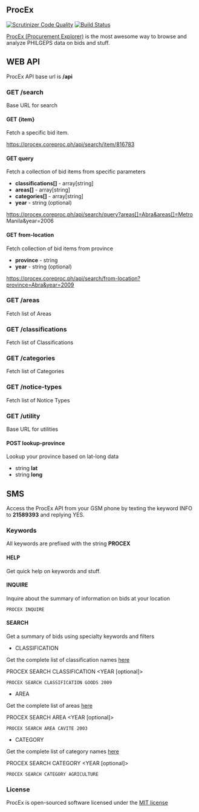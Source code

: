 ## ProcEx

[![Scrutinizer Code Quality](https://scrutinizer-ci.com/g/CoreProc/procurement-web/badges/quality-score.png?b=master)](https://scrutinizer-ci.com/g/CoreProc/procurement-web/?branch=master) [![Build Status](https://scrutinizer-ci.com/g/CoreProc/procurement-web/badges/build.png?b=master)](https://scrutinizer-ci.com/g/CoreProc/procurement-web/build-status/master) 

[ProcEx (Procurement Explorer)](https://procex.coreproc.ph) is the most awesome way to browse and analyze PHILGEPS data on bids and stuff.  

## WEB API 

ProcEx API base url is **/api**
 
### GET /search

Base URL for search

#### GET {item}

Fetch a specific bid item.

https://procex.coreproc.ph/api/search/item/816783

#### GET query

Fetch a collection of bid items from specific parameters

* **classifications[]** - array[string] 
* **areas[]** - array[string] 
* **categories[]** - array[string] 
* **year** - string (optional)

https://procex.coreproc.ph/api/search/query?areas[]=Abra&areas[]=Metro Manila&year=2006

#### GET from-location

Fetch collection of bid items from province

* **province** - string
* **year** - string (optional) 

https://procex.coreproc.ph/api/search/from-location?province=Abra&year=2009

### GET /areas

Fetch list of Areas

### GET /classifications

Fetch list of Classifications

### GET /categories

Fetch list of Categories

### GET /notice-types

Fetch list of Notice Types

### GET /utility

Base URL for utilities

#### POST lookup-province

Lookup your province based on lat-long data

* string **lat**
* string **long**

## SMS

Access the ProcEx API from your GSM phone by texting the keyword INFO to **21589393** and replying YES.

### Keywords

All keywords are prefixed with the string **PROCEX**

#### HELP

Get quick help on keywords and stuff.

#### INQUIRE

Inquire about the summary of information on bids at your location
 
```
PROCEX INQUIRE
```

#### SEARCH

Get a summary of bids using specialty keywords and filters

* CLASSIFICATION

Get the complete list of classification names [here](https://procex.coreproc.ph/api/classifications)

PROCEX SEARCH CLASSIFICATION <NAME> <YEAR [optional]> 

```
PROCEX SEARCH CLASSIFICATION GOODS 2009
```

* AREA

Get the complete list of areas [here](https://procex.coreproc.ph/api/areas)

PROCEX SEARCH AREA <NAME> <YEAR [optional]>

```
PROCEX SEARCH AREA CAVITE 2003
```

* CATEGORY

Get the complete list of category names [here](https://procex.coreproc.ph/api/categories)

PROCEX SEARCH CATEGORY <NAME> <YEAR [optional]>

```
PROCEX SEARCH CATEGORY AGRICULTURE 
```


### License

ProcEx is open-sourced software licensed under the [MIT license](http://opensource.org/licenses/MIT)
